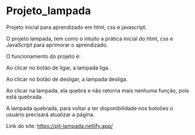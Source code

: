 # Projeto_lampada
Projeto inicial para aprendizado em html, css e javascript.

O projeto lampada, tem como o intuito a prática inicial do html, css e JavaScript para aprimorar o aprendizado.

O funcionamento do projeto é:

Ao clicar no botão de ligar, a lampada liga.

Ao clicar no botão de desligar, a lampada desliga.

Ao clicar na lampada, ela quebra e não retorna mais nenhuma função, pois está quebrada.

A lampada quebrada, para voltar a ter disponibilidade nos botoões o usuário precisará atualizar a página.

Link do site: https://pjt-lampada.netlify.app/
